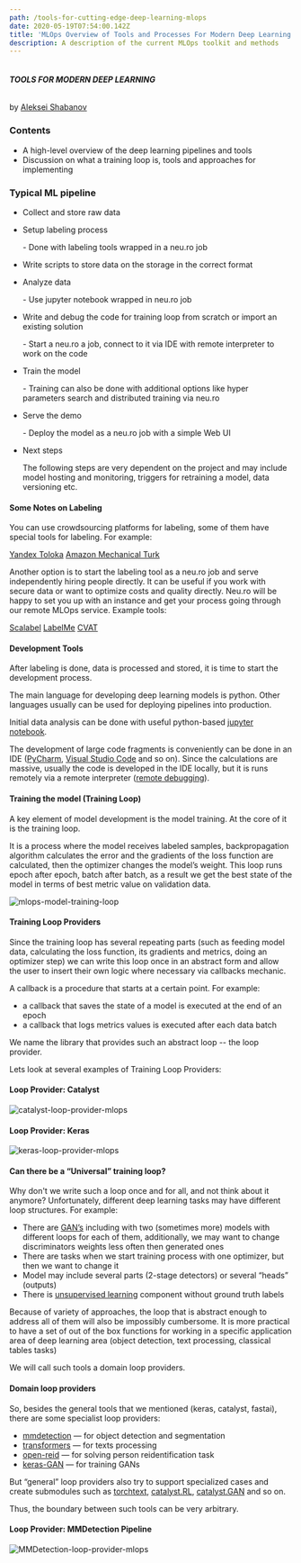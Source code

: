 ```yaml
---
path: /tools-for-cutting-edge-deep-learning-mlops
date: 2020-05-19T07:54:00.142Z
title: 'MLOps Overview of Tools and Processes For Modern Deep Learning  '
description: A description of the current MLOps toolkit and methods
---
```

![]()

###### **TOOLS FOR MODERN DEEP LEARNING**

by [Aleksei Shabanov](emailto:aleksei.shabanov@neuromation.io)

### Contents

* A high-level overview of the deep learning pipelines and tools 
* Discussion on what a training loop is, tools and approaches for implementing

### Typical ML pipeline

* Collect and store raw data
* Setup labeling process

  \- Done with labeling tools wrapped in a neu.ro job
* Write  scripts to store data on the storage in the correct format 
* Analyze data

  \- Use jupyter notebook wrapped in neu.ro job
* Write and debug the code for training loop from scratch or import an existing solution

  \- Start a neu.ro a job, connect to it via IDE with remote interpreter to work on the code
* Train the model

  \- Training can also be done with additional options like hyper parameters search and distributed training via neu.ro
* Serve the demo

  \- Deploy the model as a neu.ro job with a simple Web UI
* Next steps

   The following steps are very dependent on the project and may include model hosting and monitoring, triggers for retraining a model, data versioning etc.

#### <a name="labeling"></a> Some Notes on Labeling

You can use crowdsourcing platforms for labeling, some of them have special tools for labeling. For example: 

[Yandex Toloka](https://toloka.yandex.ru/) [Amazon Mechanical Turk](https://www.mturk.com/)

Another option is to start the labeling tool as a neu.ro job and serve independently hiring people directly. It can be useful if you work with secure data or want to optimize costs and quality directly. Neu.ro will be happy to set you up with an instance and get your process going through our remote MLOps service. Example tools: 

[Scalabel](https://github.com/scalabel/scalabel) [LabelMe](http://labelme2.csail.mit.edu/Release3.0/index.php?message=1) [CVAT](https://github.com/opencv/cvat)

#### Development Tools

After labeling is done, data is processed and stored, it is time to start the development process.

The main language for developing deep learning models is python. Other languages usually can be used for deploying pipelines into production.

Initial data analysis can be done with useful python-based [jupyter notebook](https://jupyter.org/).

The development of large code fragments is conveniently can be done in an IDE ([PyCharm](https://www.jetbrains.com/ru-ru/pycharm/), [Visual Studio Code](https://code.visualstudio.com/) and so on). Since the calculations are massive, usually the code is developed in the IDE locally, but it is runs remotely via a remote interpreter ([remote debugging](https://www.jetbrains.com/help/pycharm/remote-debugging-with-product.html)).

#### Training the model (Training Loop)

A key element of model development is the model training. At the core of it is the training loop. 

It is a process where the model receives labeled samples, backpropagation algorithm calculates the error and the gradients of the loss function are calculated, then the optimizer changes the model’s weight. This loop runs epoch after epoch, batch after batch, as a result we get the best state of the model in terms of best metric value on validation data.

![mlops-model-training-loop](../../assets/model_training_loop.png "Model Training Loop (mlops)")

#### Training Loop Providers

Since the training loop has several repeating parts (such as feeding model data, calculating the loss function, its gradients and metrics, doing an optimizer step) we can write this loop once in an abstract form  and allow the user to insert their own logic where necessary via callbacks mechanic.

A callback is a procedure that starts at a certain point. For example:

* a callback that saves the state of a model is executed at the end of an epoch
* a callback that logs metrics values is executed after each data batch

We name the library that provides such an abstract loop -- the loop provider.

Lets look at several examples of Training Loop Providers:

#### Loop Provider: Catalyst

![catalyst-loop-provider-mlops](../../assets/catalyst.png "Catalyst loop MLOps")

#### Loop Provider: Keras

![keras-loop-provider-mlops](../../assets/keras.png "Keras loop MLOps")

#### Can there be a “Universal” training loop?

Why don't we write such a loop once and for all, and not think about it anymore? Unfortunately, different deep learning tasks may have different loop structures. For example:

* There are [GAN’s](https://en.wikipedia.org/wiki/Generative_adversarial_network) including with two (sometimes more) models with different loops for each of them, additionally, we may want to change discriminators weights less often then generated ones
* There are tasks when we start training process with one optimizer, but then we want to change it
* Model may include several parts (2-stage detectors) or several “heads” (outputs)
* There is [unsupervised learning](https://en.wikipedia.org/wiki/Unsupervised_learning) component without ground truth labels

Because of variety of approaches, the loop that is abstract enough to address all of them will also be impossibly cumbersome. It is more practical to have a set of out of the box functions for working in a specific application area of deep learning area (object detection, text processing, classical tables tasks)

We will call such tools a domain loop providers.

#### Domain loop providers

So, besides the general tools that we mentioned (keras, catalyst, fastai), there are some specialist loop providers:

* [mmdetection](https://github.com/open-mmlab/mmdetection) — for object detection and segmentation
* [transformers](https://github.com/huggingface/transformers) — for texts processing
* [open-reid](https://github.com/Cysu/open-reid) — for solving person reidentification task
* [keras-GAN](https://github.com/eriklindernoren/Keras-GAN) — for training GANs

But “general” loop providers also try to support specialized cases and create submodules such as [torchtext](https://pytorch.org/text/),  [catalyst.RL](https://github.com/catalyst-team/catalyst-rl), [catalyst.GAN](https://github.com/catalyst-team/catalyst-rl) and so on. 

Thus, the boundary between such tools can be very arbitrary.

#### Loop Provider: MMDetection Pipeline

![ MMDetection-loop-provider-mlops](../../assets/mmdetection.png "MMDetection loop MLOps")
